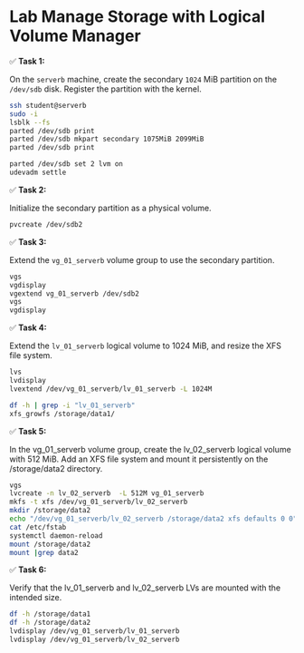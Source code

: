 # Lab Manage Storage with Logical Volume Manager

✅ **Task 1:**

On the `serverb` machine, create the secondary `1024` MiB partition on the `/dev/sdb` disk. Register the partition with the kernel.

```bash
ssh student@serverb
sudo -i
lsblk --fs
parted /dev/sdb print
parted /dev/sdb mkpart secondary 1075MiB 2099MiB
parted /dev/sdb print

parted /dev/sdb set 2 lvm on
udevadm settle
```

✅ **Task 2:**

Initialize the secondary partition as a physical volume.

```bash
pvcreate /dev/sdb2
```

✅ **Task 3:**

Extend the `vg_01_serverb` volume group to use the secondary partition.

```bash
vgs
vgdisplay
vgextend vg_01_serverb /dev/sdb2
vgs
vgdisplay
```

✅ **Task 4:**

Extend the `lv_01_serverb` logical volume to 1024 MiB, and resize the XFS file system.

```bash
lvs
lvdisplay
lvextend /dev/vg_01_serverb/lv_01_serverb -L 1024M

df -h | grep -i "lv_01_serverb"
xfs_growfs /storage/data1/
```

✅ **Task 5:**

In the vg_01_serverb volume group, create the lv_02_serverb logical volume with 512 MiB. Add an XFS file system and mount it persistently on the /storage/data2 directory.

```bash
vgs
lvcreate -n lv_02_serverb  -L 512M vg_01_serverb
mkfs -t xfs /dev/vg_01_serverb/lv_02_serverb
mkdir /storage/data2
echo "/dev/vg_01_serverb/lv_02_serverb /storage/data2 xfs defaults 0 0" >> /etc/fstab
cat /etc/fstab
systemctl daemon-reload
mount /storage/data2
mount |grep data2
```


✅ **Task 6:**

Verify that the lv_01_serverb and lv_02_serverb LVs are mounted with the intended size.

```bash
df -h /storage/data1
df -h /storage/data2
lvdisplay /dev/vg_01_serverb/lv_01_serverb
lvdisplay /dev/vg_01_serverb/lv_02_serverb
```
